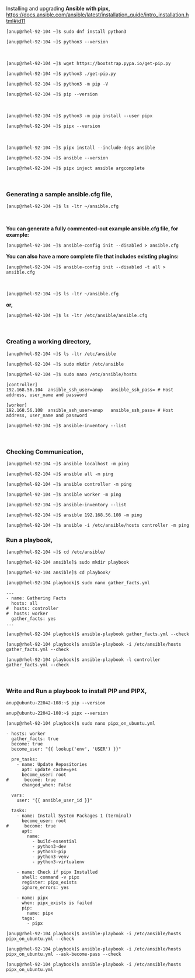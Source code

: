 Installing and upgrading **Ansible with pipx,** https://docs.ansible.com/ansible/latest/installation_guide/intro_installation.html#id11

`[anup@rhel-92-104 ~]$ sudo dnf install python3`

`[anup@rhel-92-104 ~]$ python3 --version`

<br>

`[anup@rhel-92-104 ~]$ wget https://bootstrap.pypa.io/get-pip.py`

`[anup@rhel-92-104 ~]$ python3 ./get-pip.py`

`[anup@rhel-92-104 ~]$ python3 -m pip -V`

`[anup@rhel-92-104 ~]$ pip --version`

<br>

`[anup@rhel-92-104 ~]$ python3 -m pip install --user pipx`

`[anup@rhel-92-104 ~]$ pipx --version`

<br>

`[anup@rhel-92-104 ~]$ pipx install --include-deps ansible`

`[anup@rhel-92-104 ~]$ ansible --version`

`[anup@rhel-92-104 ~]$ pipx inject ansible argcomplete`

<br>

### Generating a sample ansible.cfg file,

`[anup@rhel-92-104 ~]$ ls -ltr ~/ansible.cfg`

<br>

**You can generate a fully commented-out example ansible.cfg file, for example:**

`[anup@rhel-92-104 ~]$ ansible-config init --disabled > ansible.cfg`

**You can also have a more complete file that includes existing plugins:**

`[anup@rhel-92-104 ~]$ ansible-config init --disabled -t all > ansible.cfg`

<br>

`[anup@rhel-92-104 ~]$ ls -ltr ~/ansible.cfg`

**or,**

`[anup@rhel-92-104 ~]$ ls -ltr /etc/ansible/ansible.cfg`

<br>

### Creating a working directory,

`[anup@rhel-92-104 ~]$ ls -ltr /etc/ansible`

`[anup@rhel-92-104 ~]$ sudo mkdir /etc/ansible`

`[anup@rhel-92-104 ~]$ sudo nano /etc/ansible/hosts`

    [controller]
    192.168.56.104  ansible_ssh_user=anup   ansible_ssh_pass= # Host address, user_name and password
    
    [worker]
    192.168.56.108  ansible_ssh_user=anup   ansible_ssh_pass= # Host address, user_name and password

`[anup@rhel-92-104 ~]$ ansible-inventory --list`

<br>

### Checking Communication,

`[anup@rhel-92-104 ~]$ ansible localhost -m ping`

`[anup@rhel-92-104 ~]$ ansible all -m ping`

`[anup@rhel-92-104 ~]$ ansible controller -m ping`

`[anup@rhel-92-104 ~]$ ansible worker -m ping`

`[anup@rhel-92-104 ~]$ ansible-inventory --list`

`[anup@rhel-92-104 ~]$ ansible 192.168.56.108 -m ping`

`[anup@rhel-92-104 ~]$ ansible -i /etc/ansible/hosts controller -m ping`

### Run a playbook,

`[anup@rhel-92-104 ~]$ cd /etc/ansible/`

`[anup@rhel-92-104 ansible]$ sudo mkdir playbook`

`[anup@rhel-92-104 ansible]$ cd playbook/`

`[anup@rhel-92-104 playbook]$ sudo nano gather_facts.yml`

    ---
    - name: Gathering Facts
      hosts: all
    #  hosts: controller
    #  hosts: worker
      gather_facts: yes
    ...

`[anup@rhel-92-104 playbook]$ ansible-playbook gather_facts.yml --check`

`[anup@rhel-92-104 playbook]$ ansible-playbook -i /etc/ansible/hosts gather_facts.yml --check`

`[anup@rhel-92-104 playbook]$ ansible-playbook -l controller gather_facts.yml --check`

<br>

### Write and Run a playbook to install PIP and PIPX,

`anup@ubuntu-22042-108:~$ pip --version`

`anup@ubuntu-22042-108:~$ pipx --version`

`[anup@rhel-92-104 playbook]$ sudo nano pipx_on_ubuntu.yml`

    - hosts: worker
      gather_facts: true
      become: true
      become_user: "{{ lookup('env', 'USER') }}"
    
      pre_tasks:
        - name: Update Repositories
          apt: update_cache=yes
          become_user: root
    #      become: true
          changed_when: False
    
      vars:
        user: "{{ ansible_user_id }}"
    
      tasks:
        - name: Install System Packages 1 (terminal)
          become_user: root
    #      become: true
          apt:
            name:
              - build-essential
              - python3-dev
              - python3-pip
              - python3-venv
              - python3-virtualenv
    
        - name: Check if pipx Installed
          shell: command -v pipx
          register: pipx_exists
          ignore_errors: yes
    
        - name: pipx
          when: pipx_exists is failed
          pip:
            name: pipx
          tags:
            - pipx

`[anup@rhel-92-104 playbook]$ ansible-playbook -i /etc/ansible/hosts pipx_on_ubuntu.yml --check`

`[anup@rhel-92-104 playbook]$ ansible-playbook -i /etc/ansible/hosts pipx_on_ubuntu.yml --ask-become-pass --check`

`[anup@rhel-92-104 playbook]$ ansible-playbook -i /etc/ansible/hosts pipx_on_ubuntu.yml`

<br>
